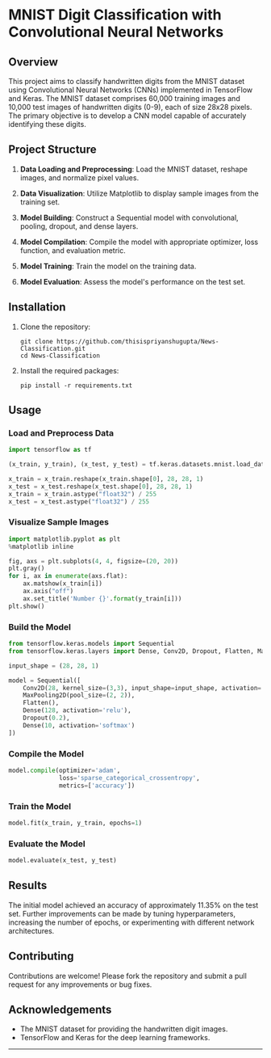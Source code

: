 # MNIST Digit Classification with Convolutional Neural Networks

## Overview

This project aims to classify handwritten digits from the MNIST dataset using Convolutional Neural Networks (CNNs) implemented in TensorFlow and Keras. The MNIST dataset comprises 60,000 training images and 10,000 test images of handwritten digits (0-9), each of size 28x28 pixels. The primary objective is to develop a CNN model capable of accurately identifying these digits.

## Project Structure

1. **Data Loading and Preprocessing**: Load the MNIST dataset, reshape images, and normalize pixel values.
   
2. **Data Visualization**: Utilize Matplotlib to display sample images from the training set.
   
3. **Model Building**: Construct a Sequential model with convolutional, pooling, dropout, and dense layers.
   
4. **Model Compilation**: Compile the model with appropriate optimizer, loss function, and evaluation metric.
   
5. **Model Training**: Train the model on the training data.
   
6. **Model Evaluation**: Assess the model's performance on the test set.

## Installation

1. Clone the repository:
   ```
   git clone https://github.com/thisispriyanshugupta/News-Classification.git
   cd News-Classification

   ```

2. Install the required packages:
   ```
   pip install -r requirements.txt
   ```

## Usage

### Load and Preprocess Data

```python
import tensorflow as tf

(x_train, y_train), (x_test, y_test) = tf.keras.datasets.mnist.load_data()

x_train = x_train.reshape(x_train.shape[0], 28, 28, 1)
x_test = x_test.reshape(x_test.shape[0], 28, 28, 1)
x_train = x_train.astype("float32") / 255
x_test = x_test.astype("float32") / 255
```

### Visualize Sample Images

```python
import matplotlib.pyplot as plt
%matplotlib inline

fig, axs = plt.subplots(4, 4, figsize=(20, 20))
plt.gray()
for i, ax in enumerate(axs.flat):
    ax.matshow(x_train[i])
    ax.axis("off")
    ax.set_title('Number {}'.format(y_train[i]))
plt.show()
```

### Build the Model

```python
from tensorflow.keras.models import Sequential
from tensorflow.keras.layers import Dense, Conv2D, Dropout, Flatten, MaxPooling2D

input_shape = (28, 28, 1)

model = Sequential([
    Conv2D(28, kernel_size=(3,3), input_shape=input_shape, activation='relu'),
    MaxPooling2D(pool_size=(2, 2)),
    Flatten(),
    Dense(128, activation='relu'),
    Dropout(0.2),
    Dense(10, activation='softmax')
])
```

### Compile the Model

```python
model.compile(optimizer='adam',
              loss='sparse_categorical_crossentropy',
              metrics=['accuracy'])
```

### Train the Model

```python
model.fit(x_train, y_train, epochs=1)
```

### Evaluate the Model

```python
model.evaluate(x_test, y_test)
```

## Results

The initial model achieved an accuracy of approximately 11.35% on the test set. Further improvements can be made by tuning hyperparameters, increasing the number of epochs, or experimenting with different network architectures.

## Contributing

Contributions are welcome! Please fork the repository and submit a pull request for any improvements or bug fixes.

## Acknowledgements

- The MNIST dataset for providing the handwritten digit images.
- TensorFlow and Keras for the deep learning frameworks.

---

